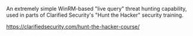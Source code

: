 An extremely simple WinRM-based "live query" threat hunting capability, used in parts of Clarified Security's "Hunt the Hacker" security training.

https://clarifiedsecurity.com/hunt-the-hacker-course/
